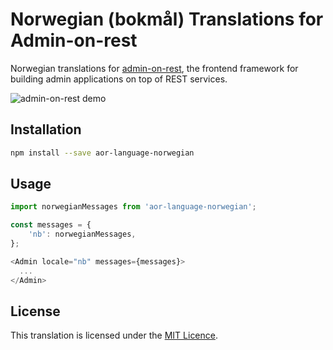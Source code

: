# Norwegian (bokmål) Translations for Admin-on-rest

Norwegian translations for [admin-on-rest](https://github.com/marmelab/admin-on-rest), the frontend framework for building admin applications on top of REST services.

![admin-on-rest demo](http://static.marmelab.com/admin-on-rest.gif)

## Installation

```sh
npm install --save aor-language-norwegian
```

## Usage

```js
import norwegianMessages from 'aor-language-norwegian';

const messages = {
    'nb': norwegianMessages,
};

<Admin locale="nb" messages={messages}>
  ...
</Admin>
```

## License

This translation is licensed under the [MIT Licence](LICENSE).

